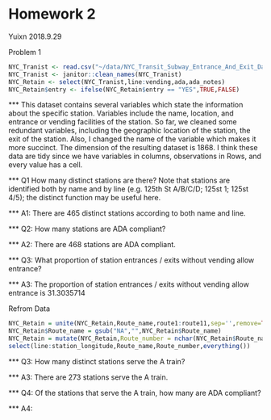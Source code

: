 Homework 2
================
Yuixn
2018.9.29

Problem 1

``` r
NYC_Tranist <- read.csv("~/data/NYC_Transit_Subway_Entrance_And_Exit_Data.csv")
NYC_Tranist <- janitor::clean_names(NYC_Tranist)
NYC_Retain <- select(NYC_Tranist,line:vending,ada,ada_notes)
NYC_Retain$entry <- ifelse(NYC_Retain$entry == "YES",TRUE,FALSE)
```

\*\*\* This dataset contains several variables which state the information about the specific station. Variables include the name, location, and entrance or vending facilities of the station. So far, we cleaned some redundant variables, including the geographic location of the station, the exit of the station. Also, I changed the name of the variable which makes it more succinct. The dimension of the resulting dataset is 1868. I think these data are tidy since we have variables in columns, observations in Rows, and every value has a cell.

\*\*\* Q1 How many distinct stations are there? Note that stations are identified both by name and by line (e.g. 125th St A/B/C/D; 125st 1; 125st 4/5); the distinct function may be useful here.

\*\*\* A1: There are 465 distinct stations according to both name and line.

\*\*\* Q2: How many stations are ADA compliant?

\*\*\* A2: There are 468 stations are ADA compliant.

\*\*\* Q3: What proportion of station entrances / exits without vending allow entrance?

\*\*\* A3: The proportion of station entrances / exits without vending allow entrance is 31.3035714

Refrom Data

``` r
NYC_Retain = unite(NYC_Retain,Route_name,route1:route11,sep='',remove=TRUE)
NYC_Retain$Route_name = gsub("NA","",NYC_Retain$Route_name)
NYC_Retain = mutate(NYC_Retain,Route_number = nchar(NYC_Retain$Route_name)) %>%
select(line:station_longitude,Route_name,Route_number,everything())
```

\*\*\* Q3: How many distinct stations serve the A train?

\*\*\* A3: There are 273 stations serve the A train.

\*\*\* Q4: Of the stations that serve the A train, how many are ADA compliant?

\*\*\* A4:
